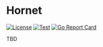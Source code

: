 # Hornet

[![License](https://img.shields.io/github/license/lovromazgon/hornet)](https://github.com/lovromazgon/hornet/blob/main/LICENSE)
[![Test](https://github.com/lovromazgon/hornet/actions/workflows/test.yml/badge.svg)](https://github.com/lovromazgon/hornet/actions/workflows/test.yml)
[![Go Report Card](https://goreportcard.com/badge/github.com/lovromazgon/hornet)](https://goreportcard.com/report/github.com/lovromazgon/hornet)

TBD
